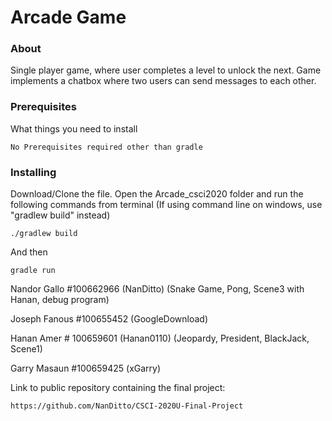 # Arcade Game

### About
  Single player game, where user completes a level to unlock the next. Game implements a chatbox where two users can send messages to each other.

### Prerequisites

What things you need to install
```
No Prerequisites required other than gradle
```

### Installing

Download/Clone the file. Open the Arcade_csci2020 folder and run the following commands from terminal (If using command line on windows,
use "gradlew build" instead)
```
./gradlew build
```

And then

```
gradle run
```


Nandor Gallo #100662966 (NanDitto) (Snake Game, Pong, Scene3 with Hanan, debug program)

Joseph Fanous #100655452 (GoogleDownload)

Hanan Amer # 100659601 (Hanan0110) (Jeopardy, President, BlackJack, Scene1)

Garry Masaun #100659425 (xGarry)

Link to public repository containing the final project:
```
https://github.com/NanDitto/CSCI-2020U-Final-Project
```
